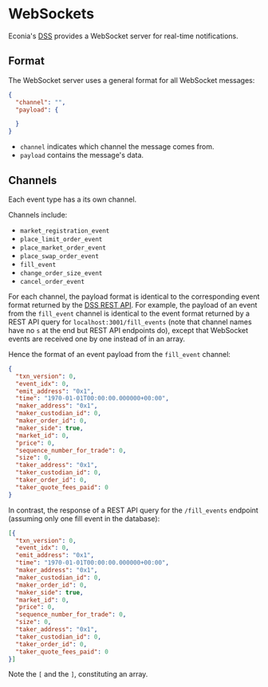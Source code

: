 # WebSockets

Econia's [DSS](./data-service-stack.md) provides a WebSocket server for real-time notifications.

## Format

The WebSocket server uses a general format for all WebSocket messages:

```json
{
  "channel": "",
  "payload": {

  }
}
```

- `channel` indicates which channel the message comes from.
- `payload` contains the message's data.

## Channels

Each event type has a its own channel.

Channels include:

- `market_registration_event`
- `place_limit_order_event`
- `place_market_order_event`
- `place_swap_order_event`
- `fill_event`
- `change_order_size_event`
- `cancel_order_event`

For each channel, the payload format is identical to the corresponding event format returned by the [DSS REST API](./rest-api.md).
For example, the payload of an event from the `fill_event` channel is identical to the event format returned by a REST API query for `localhost:3001/fill_events` (note that channel names have no `s` at the end but REST API endpoints do), except that WebSocket events are received one by one instead of in an array.

Hence the format of an event payload from the `fill_event` channel:

```json
{
  "txn_version": 0,
  "event_idx": 0,
  "emit_address": "0x1",
  "time": "1970-01-01T00:00:00.000000+00:00",
  "maker_address": "0x1",
  "maker_custodian_id": 0,
  "maker_order_id": 0,
  "maker_side": true,
  "market_id": 0,
  "price": 0,
  "sequence_number_for_trade": 0,
  "size": 0,
  "taker_address": "0x1",
  "taker_custodian_id": 0,
  "taker_order_id": 0,
  "taker_quote_fees_paid": 0
}
```

In contrast, the response of a REST API query for the `/fill_events` endpoint (assuming only one fill event in the database):

```json
[{
  "txn_version": 0,
  "event_idx": 0,
  "emit_address": "0x1",
  "time": "1970-01-01T00:00:00.000000+00:00",
  "maker_address": "0x1",
  "maker_custodian_id": 0,
  "maker_order_id": 0,
  "maker_side": true,
  "market_id": 0,
  "price": 0,
  "sequence_number_for_trade": 0,
  "size": 0,
  "taker_address": "0x1",
  "taker_custodian_id": 0,
  "taker_order_id": 0,
  "taker_quote_fees_paid": 0
}]
```

Note the `[` and the `]`, constituting an array.
